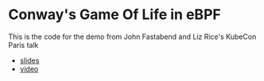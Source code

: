 # Conway's Game Of Life in eBPF 

This is the code for the demo from John Fastabend and Liz Rice's KubeCon Paris talk 
* [slides](https://speakerdeck.com/lizrice/ebpfs-abilities-and-limitations-the-truth)
* [video](https://www.youtube.com/watch?v=tClsqnZMN6I)
